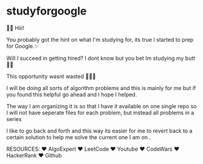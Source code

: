 # studyforgoogle

👋🏼 Hiii!

You probably got the hint on what I'm studying for, its true I started to prep for Google.✨

Will I succeed in getting hired? I dont know but you bet Im studying my butt💪🏼

This opportunity wasnt wasted 👩🏻‍💻

I will be doing all sorts of algorithm problems and this is mainly for me but if you found
this helpful go ahead and I hope I helped.

The way I am organizing it is so that I have it available on one single repo 
so I will not have seperate files for each problem, but instead all problems in a series

I like to go back and forth and this way its easier for me to revert back to a certain solution 
to help me solve the current one I am on . 

RESOURCES:
❤︎ AlgoExpert
❤︎ LeetCode
❤︎ Youtube
❤︎ CodeWars
❤︎ HackerRank
❤︎ Github
